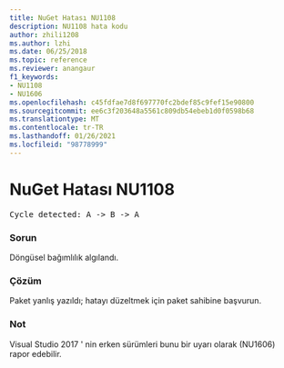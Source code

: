 ```yaml
---
title: NuGet Hatası NU1108
description: NU1108 hata kodu
author: zhili1208
ms.author: lzhi
ms.date: 06/25/2018
ms.topic: reference
ms.reviewer: anangaur
f1_keywords:
- NU1108
- NU1606
ms.openlocfilehash: c45fdfae7d8f697770fc2bdef85c9fef15e90800
ms.sourcegitcommit: ee6c3f203648a5561c809db54ebeb1d0f0598b68
ms.translationtype: MT
ms.contentlocale: tr-TR
ms.lasthandoff: 01/26/2021
ms.locfileid: "98778999"
---
```

# <a name="nuget-error-nu1108"></a>NuGet Hatası NU1108

<pre>Cycle detected: A -> B -> A</pre>

### <a name="issue"></a>Sorun
Döngüsel bağımlılık algılandı.

### <a name="solution"></a>Çözüm
Paket yanlış yazıldı; hatayı düzeltmek için paket sahibine başvurun.

### <a name="note"></a>Not
Visual Studio 2017 ' nin erken sürümleri bunu bir uyarı olarak (NU1606) rapor edebilir.

